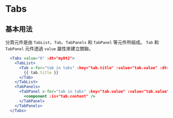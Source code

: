 # Tabs

## 基本用法

分頁元件是由 `TabList`、`Tab`、`TabPanels` 和 `TabPanel` 等元件所組成。
`Tab` 和 `TabPanel` 元件透過 `value` 屬性來建立關聯。

```jsx
  <Tabs value="0" :dt="myDt2">
    <TabList>
      <Tab v-for="tab in tabs" :key="tab.title" :value="tab.value" :dt="myDt2">
        {{ tab.title }}
      </Tab>
    </TabList>
    <TabPanels>
      <TabPanel v-for="tab in tabs" :key="tab.value" :value="tab.value">
        <component :is="tab.content" />
      </TabPanel>
    </TabPanels>
  </Tabs>
```


